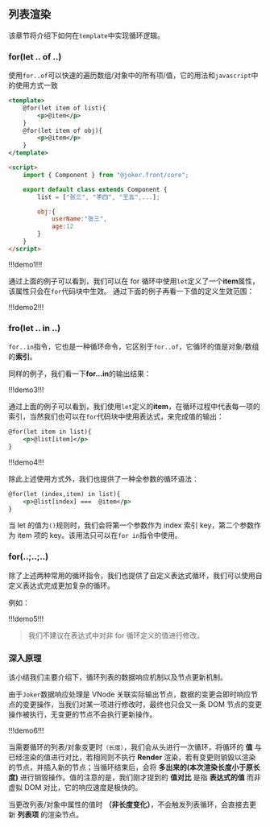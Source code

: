 ## 列表渲染

该章节将介绍下如何在`template`中实现循环逻辑。

### for(let .. of ..)

使用`for..of`可以快速的遍历数组/对象中的所有项/值，它的用法和`javascript`中的使用方式一致

```xml
<template>
    @for(let item of list){
        <p>@item</p>
    }
    @for(let item of obj){
        <p>@item</p>
    }
</template>
```

```html
<script>
    import { Component } from "@joker.front/core";

    export default class extends Component {
        list = ["张三", "李四", "王五",...];

        obj:{
            userName:"张三",
            age:12
        }
    }
</script>
```

!!!demo1!!!

通过上面的例子可以看到，我们可以在 for 循环中使用`let`定义了一个**item**属性，该属性只会在`for`代码块中生效。
通过下面的例子再看一下值的定义生效范围：

!!!demo2!!!

### fro(let .. in ..)

`for..in`指令，它也是一种循环命令，它区别于`for..of`，它循环的值是对象/数组的**索引**。

同样的例子，我们看一下**for...in**的输出结果：

!!!demo3!!!

通过上面的例子可以看到，我们使用`let`定义的**item**，在循环过程中代表每一项的索引，当然我们也可以在`for`代码块中使用表达式，来完成值的输出：

```xml
@for(let item in list){
    <p>@list[item]</p>
}
```

!!!demo4!!!

除此上述使用方式外，我们也提供了一种全参数的循环语法：

```xml
@for(let (index,item) in list){
    <p>@list[index] ===  @item</p>
}
```

当 let 的值为`()`规则时，我们会将第一个参数作为 index 索引 key，第二个参数作为 item 项的 key。该用法只可以在`for in`指令中使用。

### for(..;..;..)

除了上述两种常用的循环指令，我们也提供了自定义表达式循环，我们可以使用自定义表达式完成更加复杂的循环。

例如：

!!!demo5!!!

> 我们不建议在表达式中对非 for 循环定义的值进行修改。

### 深入原理

该小结我们主要介绍下，循环列表的数据响应机制以及节点更新机制。

由于`Joker`数据响应处理是 VNode 关联实际输出节点，数据的变更会即时响应节点的变更操作，当我们对某一项进行修改时，最终也只会又一条 DOM 节点的变更操作被执行，无变更的节点不会执行更新操作。

!!!demo6!!!

当需要循环的列表/对象变更时`（长度）`，我们会从头进行一次循环，将循环的 **值** 与已经渲染的值进行对比，若相同则不执行 **Render** 渲染，若有变更则销毁以渲染的节点，并插入新的节点；当循环结束后，会将 **多出来的(本次渲染长度小于原长度)** 进行销毁操作。值的注意的是，我们刚才提到的 **值对比** 是指 **表达式的值** 而非虚拟 DOM 对比，它的响应速度是极快的。

当更改列表/对象中属性的值时 **（非长度变化）**，不会触发列表循环，会直接去更新 **列表项** 的渲染节点。
